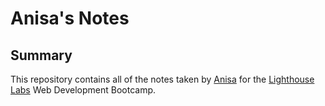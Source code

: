 # Anisa's Notes
## Summary 

This repository contains all of the notes taken by [Anisa](https://github.com/AnisaHMohamed) for the [Lighthouse Labs](https://www.lighthouselabs.ca/) Web Development Bootcamp.
